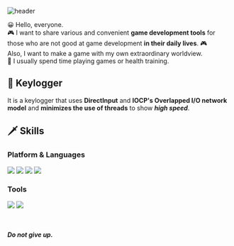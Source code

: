 ![header](https://capsule-render.vercel.app/api?text=orangelie!&fontSize=50&rotate=0&color=38303f&fontColor=ff0099&type=Waving&animation=scaleIn)

😀 Hello, everyone.  
🎮 I want to share various and convenient **game development tools** for those who are not good at game development **in their daily lives**. 🎮  
Also, I want to make a game with my own extraordinary worldview.  
🥋 I usually spend time playing games or health training.   


## 🔑 Keylogger
It is a keylogger that uses **DirectInput** and **IOCP's Overlapped I/O network model** and **minimizes the use of threads** to show ***high speed***.

## 🗡️ Skills
### Platform & Languages
<img src="https://img.shields.io/badge/C%2B%2B-9a00e6?style=flat-square&logo=C%2B%2B&logoColor=white"/> <img src="https://img.shields.io/badge/Python-ff9533?style=flat-square&logo=PYTHON&logoColor=white"/>  <img src="https://img.shields.io/badge/Lua-ff03ff?style=flat-square&logo=LUA&logoColor=white"/> <img src="https://img.shields.io/badge/Rust-38303f?style=flat-square&logo=RUST&logoColor=white"/>
### Tools
<img src="https://img.shields.io/badge/Win32API-38303f?style=flat-square&color=white&logo=MICROSOFT&logoColor=f41e48"/> <img src="https://img.shields.io/badge/DirectX-38303f?style=flat-square&color=white&logo=MICROSOFT&logoColor=02afb7"/> 

<br></br>
***Do not give up.***
